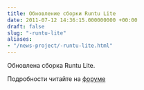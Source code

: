 ```yaml
---
title: Обновление сборки Runtu Lite
date: 2011-07-12 14:36:15.000000000 +00:00
draft: false
slug: "-runtu-lite"
aliases:
- "/news-project/-runtu-lite.html"
---
```


Обновлена сборка Runtu Lite.

Подробности читайте на [форуме](http://forum.runtu.org/index.php/topic,1360.0.html)

